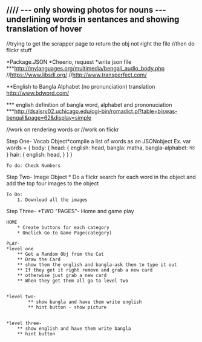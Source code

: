 ////
--- only showing photos for nouns 
--- underlining words in sentances and showing translation of hover 
--- 




//trying to get the scrapper page to return the obj not right the file
//then do flickr stuff 


*Package.JSON
*Cheerio, request 
*write json file 
***http://mylanguages.org/multimedia/bengali_audio_body.php
//https://www.libsdl.org/
//http://www.transperfect.com/

**English to Bangla Alphabet (no pronunciation) translation 
http://www.bdword.com/

*** english definition of bangla word, alphabet and prononuciation
***http://dsalsrv02.uchicago.edu/cgi-bin/romadict.pl?table=biswas-bengali&page=62&display=simple

//work on rendering words or 
//work on flickr 


Step One- Vocab Object*compile a list of words as an JSONobject
	Ex.	var  words = {
					body: {
							head: {
								english: head,
								bangla: matha,
								bangla-alphabet: মত
							}
							hair: {
								english: head,
							}
					}
	}

	To do: Check Numbers

Step Two- Image Object
	* Do a flickr search for each word in the object 
		and add the top four images to the object 

	To Do: 
		1. Download all the images

Step Three-
	*TWO "PAGES"- Home and game play 

	HOME
		* Create buttons for each category 	
		* Onclick Go to Game Page(category)

	PLAY- 
	*level one
		** Get a Random Obj from the Cat 
		** Draw the Card 
		** show them the english and bangla-ask them to type it out
		** If they get it right remove and grab a new card
		** otherwise just grab a new card
		** When they get them all go to level two 


	*level two- 
		 	** show bangla and have them write english 
		 	** hint button - show picture 


	*level three- 
		** show english and have them write bangla 
		** hint button 



